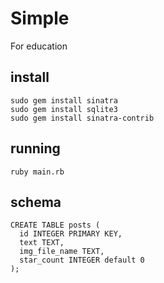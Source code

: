 # Simple

For education

## install

    sudo gem install sinatra
    sudo gem install sqlite3
    sudo gem install sinatra-contrib

## running

    ruby main.rb

## schema

    CREATE TABLE posts (
      id INTEGER PRIMARY KEY,
      text TEXT,
      img_file_name TEXT,
      star_count INTEGER default 0
    );
